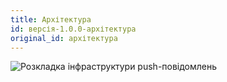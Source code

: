 ```yaml
---
title: Архітектура
id: версія-1.0.0-архітектура
original_id: архітектура
---
```


![Розкладка інфраструктури push-повідомлень](assets/PushNotificationLayout.png)